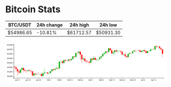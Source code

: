 # Bitcoin Stats

BTC/USDT|24h change|24h high|24h low|
|---|---|---|---|
|$54986.65|-10.81%|$61712.57|$50931.30|

<img src="./chart.svg">
